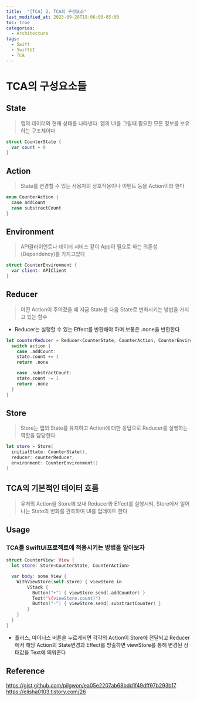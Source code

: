 ```yaml
---
title:  "[TCA] 2. TCA의 구성요소"
last_modified_at: 2023-09-28T19:06:00-05:00
toc: true
categories:
  - Architecture
tags:
  - Swift
  - SwiftUI
  - TCA
---
```


# TCA의 구성요소들  

## State
> 앱의 데이터와 현재 상태를 나타낸다. 앱의 UI를 그릴때 필요한 모둔 정보를 보유하는 구조체이다

```swift
struct CounterState {
  var count = 0 
}
```

## Action
> State를 변경할 수 있는 사용자의 상호작용이나 이벤트 등을 Action이라 한다

```swift
enum CounterAction {
  case addCount
  case substractCount
}
```

## Environment
> API클라이언트나 데이터 서비스 같이 App이 필요로 하는 의존성(Dependency)를 가지고있다
```swift
struct CounterEnvironment {
  var client: APIClient
}
```

## Reducer 
> 어떤 Action이 주어졌을 때 지금 State를 다음 State로 변화시키는 방법을 가지고 있는 함수
- Reducer는 실행할 수 있는 Effect를 반환해야 하며 보통은 .none을 반환한다

```swift
let counterReducer = Reducer<CounterState, CounterAction, CounterEnvironment> { state, action, environment in 
  switch action {
    case .addCount:
    state.count += 1
    return .none

    case .substractCount:
    state.count -= 1
    return .none
  }
}
```

## Store
> Store는 앱의 State를 유지하고 Action에 대한 응답으로 Reducer를 실행하는 역할을 담당한다

```swift
let store = Store(
  initialState: CounterState(),
  reducer: counterReducer,
  environment: CounterEnvironment()
)
```

## TCA의 기본적인 데이터 흐름
> 유저의 Action을 Store에 보내 Reducer와 Effect를 실행시켜, Store에서 일어나는 State의 변화를 관측하여 UI를 업데이트 한다

## Usage
### TCA를 SwiftUI프로젝트에 적용시키는 방법을 알아보자

```swift
struct CounterView: View {
  let store: Store<CounterState, CounterAction>

  var body: some View {
    WithViewStore(self.store) { viewStore in 
        VStack {
          Button("+") { viewStore.send(.addCounter) }
          Text("\(viewStore.count)")
          Button("-") { viewStore.send(.substractCounter) } 
        }
    }
  }
}
```
- 플러스, 마이너스 버튼을 누르게되면 각각의 Action이 Store에 전달되고 Reducer에서 해당 Action의 State변경과 Effect를 방출하면 viewStore를 통해 변경된 상태값을 Text에 띄워준다 

## Reference
https://gist.github.com/pilgwon/ea05e2207ab68bdd1f49dff97b293b17  
https://elisha0103.tistory.com/26



